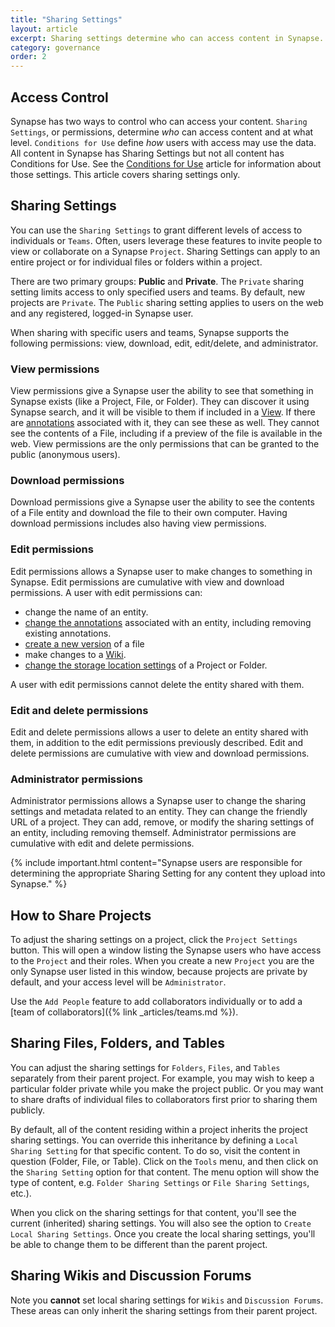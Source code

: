 ```yaml
---
title: "Sharing Settings"
layout: article
excerpt: Sharing settings determine who can access content in Synapse.
category: governance
order: 2
---
```


## Access Control

Synapse has two ways to control who can access your content. `Sharing Settings`, or permissions, determine _who_ can access content and at what level. `Conditions for Use` define _how_ users with access may use the data. All content in Synapse has Sharing Settings but not all content has Conditions for Use. See the [Conditions for Use](/articles/access_control.html) article for information about those settings. This article covers sharing settings only.

<a name="sharing-setting"></a>

## Sharing Settings

You can use the `Sharing Settings` to grant different levels of access to individuals or `Teams`. Often, users leverage these features to invite people to view or collaborate on a Synapse `Project`. Sharing Settings can apply to an entire project or for individual files or folders within a project.

There are two primary groups: **Public** and **Private**. The `Private` sharing setting limits access to only specified users and teams. By default, new projects are `Private`. The `Public` sharing setting applies to users on the web and any registered, logged-in Synapse user.

When sharing with specific users and teams, Synapse supports the following permissions: view, download, edit, edit/delete, and administrator.

### View permissions

View permissions give a Synapse user the ability to see that something in Synapse exists (like a Project, File, or Folder). They can discover it using Synapse search, and it will be visible to them if included in a [View](articles/views.html). If there are [annotations](https://docs.synapse.org/articles/annotation_and_query.html) associated with it, they can see these as well. They cannot see the contents of a File, including if a preview of the file is available in the web. View permissions are the only permissions that can be granted to the public (anonymous users).

### Download permissions

Download permissions give a Synapse user the ability to see the contents of a File entity and download the file to their own computer. Having download permissions includes also having view permissions.

### Edit permissions

Edit permissions allows a Synapse user to make changes to something in Synapse. Edit permissions are cumulative with view and download permissions. A user with edit permissions can:

- change the name of an entity.
- [change the annotations](/articles/annotation_and_query.html#modifying-annotations) associated with an entity, including removing existing annotations.
- [create a new version](/articles/files_and_versioning.html#uploading-a-new-version) of a file
- make changes to a [Wiki](/articles/wikis.html).
- [change the storage location settings](/articles/custom_storage_location.html) of a Project or Folder.

A user with edit permissions cannot delete the entity shared with them.

### Edit and delete permissions

Edit and delete permissions allows a user to delete an entity shared with them, in addition to the edit permissions previously described. Edit and delete permissions are cumulative with view and download permissions.

### Administrator permissions

Administrator permissions allows a Synapse user to change the sharing settings and metadata related to an entity. They can change the friendly URL of a project. They can add, remove, or modify the sharing settings of an entity, including removing themself. Administrator permissions are cumulative with edit and delete permissions.

{% include important.html content="Synapse users are responsible for determining the appropriate Sharing Setting for any content they upload into Synapse." %}

<a name="how-to-share-content"></a>

## How to Share Projects

To adjust the sharing settings on a project, click the `Project Settings` button. This will open a window listing the Synapse users who have access to the `Project` and their roles. When you create a new `Project` you are the only Synapse user listed in this window, because projects are private by default, and your access level will be `Administrator`.

Use the `Add People` feature to add collaborators individually or to add a [team of collaborators]({% link _articles/teams.md %}).

<a name="share-files-folders-and-tables"></a>

## Sharing Files, Folders, and Tables

You can adjust the sharing settings for `Folders`, `Files`, and `Tables` separately from their parent project. For example, you may wish to keep a particular folder private while you make the project public. Or you may want to share drafts of individual files to collaborators first prior to sharing them publicly.

By default, all of the content residing within a project inherits the project sharing settings. You can override this inheritance by defining a `Local Sharing Setting` for that specific content. To do so, visit the content in question (Folder, File, or Table). Click on the `Tools` menu, and then click on the `Sharing Setting` option for that content. The menu option will show the type of content, e.g. `Folder Sharing Settings` or `File Sharing Settings`, etc.).

When you click on the sharing settings for that content, you'll see the current (inherited) sharing settings. You will also see the option to `Create Local Sharing Settings`. Once you create the local sharing settings, you'll be able to change them to be different than the parent project.

## Sharing Wikis and Discussion Forums

Note you **cannot** set local sharing settings for `Wikis` and `Discussion Forums`. These areas can only inherit the sharing settings from their parent project.
